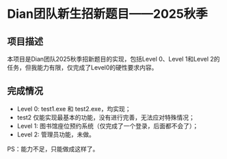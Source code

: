 # Dian团队新生招新题目——2025秋季

## 项目描述
本项目是Dian团队2025秋季招新题目的实现，包括Level 0、Level 1和Level 2的任务，但我能力有限，仅完成了Level0的硬性要求内容。

## 完成情况
- Level 0: test1.exe 和 test2.exe，均实现；
- test2 仅能实现最基本的功能，没有进行完善，无法应对特殊情况；
- Level 1: 图书馆座位预约系统（仅完成了一个登录，后面都不会了）；
- Level 2: 管理员功能，未做。

PS：能力不足，只能做成这样了。
